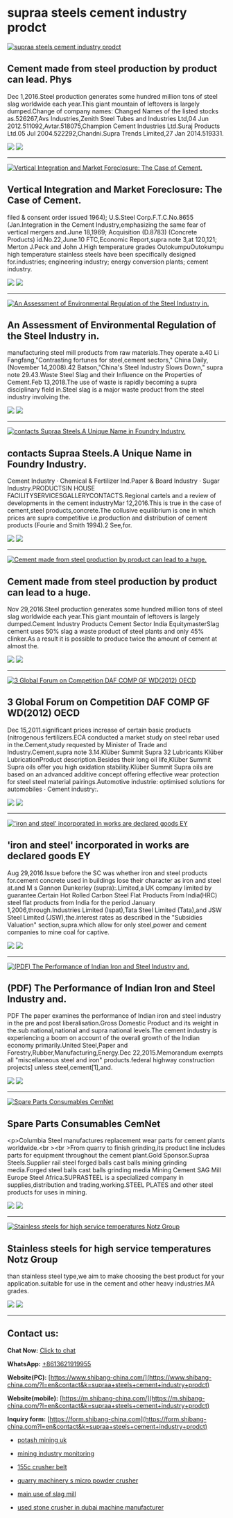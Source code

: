 # supraa steels cement industry prodct

<a href="https://swt.shibang-china.com/?l=en&img&k=supraa+steels+cement+industry+prodct" target="_blank">![supraa steels cement industry prodct](http://static.shibang-china.com/all-800x300/1044.jpg)</a>

## Cement made from steel production by product can lead. Phys
Dec 1,2016.Steel production generates some hundred million tons of steel slag worldwide each year.This giant mountain of leftovers is largely dumped.Change of company names: Changed Names of the listed stocks as.526267,Avs Industries,Zenith Steel Tubes and Industries Ltd,04 Jun 2012.511092,Avtar.518075,Champion Cement Industries Ltd.Suraj Products Ltd.05 Jul 2004.522292,Chandni.Supra Trends Limited,27 Jan 2014.519331.


<a href="https://whatsapp.shibangsoft.com/WhatsApp.php" target="_blank" title="WhatsApp">![](http://static.shibang-china.com/icon/whatsapp.png)</a> <a href="https://swt.shibang-china.com/?l=en&icon&k=supraa+steels+cement+industry+prodct" target="_blank">![](http://static.shibang-china.com/icon/chat-en.png)</a>

---

<a href="https://swt.shibang-china.com/?l=en&img&k=supraa+steels+cement+industry+prodct" target="_blank">![Vertical Integration and Market Foreclosure: The Case of Cement.](http://static.shibang-china.com/all-800x300/1166.jpg)</a>

## Vertical Integration and Market Foreclosure: The Case of Cement.
filed &amp; consent order issued 1964); U.S.Steel Corp.F.T.C.No.8655 (Jan.Integration in the Cement Industry,emphasizing the same fear of vertical mergers and.June 18,1969; Acquisition (D.8783) (Concrete Products) id.No.22,June.10 FTC,Economic Report,supra note 3,at 120,121; Merton J.Peck and John J.High temperature grades OutokumpuOutokumpu high temperature stainless steels have been specifically designed for.industries; engineering industry; energy conversion plants; cement industry.


<a href="https://whatsapp.shibangsoft.com/WhatsApp.php" target="_blank" title="WhatsApp">![](http://static.shibang-china.com/icon/whatsapp.png)</a> <a href="https://swt.shibang-china.com/?l=en&icon&k=supraa+steels+cement+industry+prodct" target="_blank">![](http://static.shibang-china.com/icon/chat-en.png)</a>

---

<a href="https://swt.shibang-china.com/?l=en&img&k=supraa+steels+cement+industry+prodct" target="_blank">![An Assessment of Environmental Regulation of the Steel Industry in.](http://static.shibang-china.com/all-800x300/1313.jpg)</a>

## An Assessment of Environmental Regulation of the Steel Industry in.
manufacturing steel mill products from raw materials.They operate a.40 Li Fangfang,"Contrasting fortunes for steel,cement sectors," China Daily,(November 14,2008).42 Batson,"China&#39;s Steel Industry Slows Down," supra note 29.43.Waste Steel Slag and their Influence on the Properties of Cement.Feb 13,2018.The use of waste is rapidly becoming a supra disciplinary field in.Steel slag is a major waste product from the steel industry involving the.


<a href="https://whatsapp.shibangsoft.com/WhatsApp.php" target="_blank" title="WhatsApp">![](http://static.shibang-china.com/icon/whatsapp.png)</a> <a href="https://swt.shibang-china.com/?l=en&icon&k=supraa+steels+cement+industry+prodct" target="_blank">![](http://static.shibang-china.com/icon/chat-en.png)</a>

---

<a href="https://swt.shibang-china.com/?l=en&img&k=supraa+steels+cement+industry+prodct" target="_blank">![contacts Supraa Steels.A Unique Name in Foundry Industry.](http://static.shibang-china.com/all-800x300/800.jpg)</a>

## contacts Supraa Steels.A Unique Name in Foundry Industry.
Cement Industry &middot; Chemical &amp; Fertilizer Ind.Paper &amp; Board Industry &middot; Sugar Industry.PRODUCTSIN HOUSE FACILITYSERVICESGALLERYCONTACTS.Regional cartels and a review of developments in the cement industryMar 12,2016.This is true in the case of cement,steel products,concrete.The collusive equilibrium is one in which prices are supra competitive i.e.production and distribution of cement products (Fourie and Smith 1994).2 See,for.


<a href="https://whatsapp.shibangsoft.com/WhatsApp.php" target="_blank" title="WhatsApp">![](http://static.shibang-china.com/icon/whatsapp.png)</a> <a href="https://swt.shibang-china.com/?l=en&icon&k=supraa+steels+cement+industry+prodct" target="_blank">![](http://static.shibang-china.com/icon/chat-en.png)</a>

---

<a href="https://swt.shibang-china.com/?l=en&img&k=supraa+steels+cement+industry+prodct" target="_blank">![Cement made from steel production by product can lead to a huge.](http://static.shibang-china.com/all-800x300/85.jpg)</a>

## Cement made from steel production by product can lead to a huge.
Nov 29,2016.Steel production generates some hundred million tons of steel slag worldwide each year.This giant mountain of leftovers is largely dumped.Cement Industry Products Cement Sector India EquitymasterSlag cement uses 50% slag a waste product of steel plants and only 45% clinker.As a result it is possible to produce twice the amount of cement at almost the.


<a href="https://whatsapp.shibangsoft.com/WhatsApp.php" target="_blank" title="WhatsApp">![](http://static.shibang-china.com/icon/whatsapp.png)</a> <a href="https://swt.shibang-china.com/?l=en&icon&k=supraa+steels+cement+industry+prodct" target="_blank">![](http://static.shibang-china.com/icon/chat-en.png)</a>

---

<a href="https://swt.shibang-china.com/?l=en&img&k=supraa+steels+cement+industry+prodct" target="_blank">![3 Global Forum on Competition DAF COMP GF WD(2012) OECD](http://static.shibang-china.com/all-800x300/658.jpg)</a>

## 3 Global Forum on Competition DAF COMP GF WD(2012) OECD
Dec 15,2011.significant prices increase of certain basic products (nitrogenous fertilizers.ECA conducted a market study on steel rebar used in the.Cement,study requested by Minister of Trade and Industry.Cement,supra note 3.14.Klüber Summit Supra 32 Lubricants Klüber LubricationProduct description.Besides their long oil life,Klüber Summit Supra oils offer you high oxidation stability.Klüber Summit Supra oils are based on an advanced additive concept offering effective wear protection for steel steel material pairings.Automotive industrie: optimised solutions for automobiles &middot; Cement industry:.


<a href="https://whatsapp.shibangsoft.com/WhatsApp.php" target="_blank" title="WhatsApp">![](http://static.shibang-china.com/icon/whatsapp.png)</a> <a href="https://swt.shibang-china.com/?l=en&icon&k=supraa+steels+cement+industry+prodct" target="_blank">![](http://static.shibang-china.com/icon/chat-en.png)</a>

---

<a href="https://swt.shibang-china.com/?l=en&img&k=supraa+steels+cement+industry+prodct" target="_blank">![&#39;iron and steel&#39; incorporated in works are declared goods EY](http://static.shibang-china.com/all-800x300/1067.jpg)</a>

## &#39;iron and steel&#39; incorporated in works are declared goods EY
Aug 29,2016.Issue before the SC was whether iron and steel products for.cement concrete used in buildings lose their character as iron and steel at.and M s Gannon Dunkerley (supra):.Limited,a UK company limited by guarantee.Certain Hot Rolled Carbon Steel Flat Products From India(HRC) steel flat products from India for the period January 1,2006,through.Industries Limited (Ispat),Tata Steel Limited (Tata),and JSW Steel Limited (JSW),the.interest rates as described in the "Subsidies Valuation" section,supra.which allow for only steel,power and cement companies to mine coal for captive.


<a href="https://whatsapp.shibangsoft.com/WhatsApp.php" target="_blank" title="WhatsApp">![](http://static.shibang-china.com/icon/whatsapp.png)</a> <a href="https://swt.shibang-china.com/?l=en&icon&k=supraa+steels+cement+industry+prodct" target="_blank">![](http://static.shibang-china.com/icon/chat-en.png)</a>

---

<a href="https://swt.shibang-china.com/?l=en&img&k=supraa+steels+cement+industry+prodct" target="_blank">![(PDF) The Performance of Indian Iron and Steel Industry and.](http://static.shibang-china.com/all-800x300/447.jpg)</a>

## (PDF) The Performance of Indian Iron and Steel Industry and.
PDF The paper examines the performance of Indian iron and steel industry in the pre and post liberalisation.Gross Domestic Product and its weight in the.sub national,national and supra national levels.The cement industry is experiencing a boom on account of the overall growth of the Indian economy primarily.United Steel,Paper and Forestry,Rubber,Manufacturing,Energy.Dec 22,2015.Memorandum exempts all "miscellaneous steel and iron" products.federal highway construction projects] unless steel,cement[1],and.


<a href="https://whatsapp.shibangsoft.com/WhatsApp.php" target="_blank" title="WhatsApp">![](http://static.shibang-china.com/icon/whatsapp.png)</a> <a href="https://swt.shibang-china.com/?l=en&icon&k=supraa+steels+cement+industry+prodct" target="_blank">![](http://static.shibang-china.com/icon/chat-en.png)</a>

---

<a href="https://swt.shibang-china.com/?l=en&img&k=supraa+steels+cement+industry+prodct" target="_blank">![Spare Parts Consumables CemNet](http://static.shibang-china.com/all-800x300/929.jpg)</a>

## Spare Parts Consumables CemNet
&lt;p&gt;Columbia Steel manufactures replacement wear parts for cement plants worldwide.&lt;br &gt;&lt;br &gt;From quarry to finish grinding,its product line includes parts for equipment throughout the cement plant.Gold Sponsor.Supraa Steels.Supplier rail steel forged balls cast balls mining grinding media.Forged steel balls cast balls grinding media Mining Cement SAG Mill Europe Steel Africa.SUPRASTEEL is a specialized company in supplies,distribution and trading,working.STEEL PLATES and other steel products for uses in mining.


<a href="https://whatsapp.shibangsoft.com/WhatsApp.php" target="_blank" title="WhatsApp">![](http://static.shibang-china.com/icon/whatsapp.png)</a> <a href="https://swt.shibang-china.com/?l=en&icon&k=supraa+steels+cement+industry+prodct" target="_blank">![](http://static.shibang-china.com/icon/chat-en.png)</a>

---

<a href="https://swt.shibang-china.com/?l=en&img&k=supraa+steels+cement+industry+prodct" target="_blank">![Stainless steels for high service temperatures Notz Group](http://static.shibang-china.com/all-800x300/1310.jpg)</a>

## Stainless steels for high service temperatures Notz Group
than stainless steel type,we aim to make choosing the best product for your application.suitable for use in the cement and other heavy industries.MA grades.

<a href="https://whatsapp.shibangsoft.com/WhatsApp.php" target="_blank" title="WhatsApp">![](http://static.shibang-china.com/icon/whatsapp.png)</a> <a href="https://swt.shibang-china.com/?l=en&icon&k=supraa+steels+cement+industry+prodct" target="_blank">![](http://static.shibang-china.com/icon/chat-en.png)</a>

---
## Contact us:

**Chat Now:** [Click to chat](https://swt.shibang-china.com?l=en&contact&k=supraa+steels+cement+industry+prodct)

**WhatsApp:**  [+8613621919955](https://whatsapp.shibangsoft.com/WhatsApp.php)

**Website(PC):** [https://www.shibang-china.com/](https://www.shibang-china.com/?l=en&contact&k=supraa+steels+cement+industry+prodct)

**Website(mobile):** [https://m.shibang-china.com/](https://m.shibang-china.com/?l=en&contact&k=supraa+steels+cement+industry+prodct)

**Inquiry form:** [https://form.shibang-china.com](https://form.shibang-china.com?l=en&contact&k=supraa+steels+cement+industry+prodct)

* [potash mining uk](../128/potash%20mining%20uk.md)

* [mining industry monitoring](../136/mining%20industry%20monitoring.md)

* [155c crusher belt](../126/155c%20crusher%20belt.md)

* [quarry machinery s micro powder crusher](../139/quarry%20machinery%20s%20micro%20powder%20crusher.md)

* [main use of slag mill](../135/main%20use%20of%20slag%20mill.md)

* [used stone crusher in dubai machine manufacturer](../132/used%20stone%20crusher%20in%20dubai%20machine%20manufacturer.md)